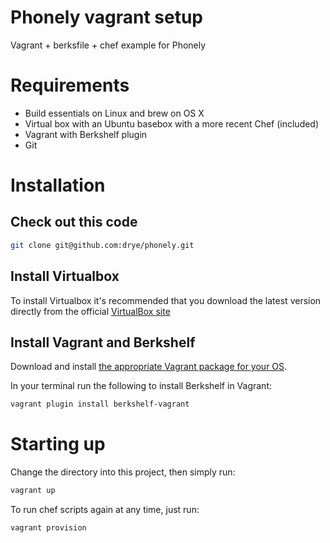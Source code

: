 Phonely vagrant setup
=======

Vagrant + berksfile + chef example for Phonely

Requirements
=============

* Build essentials on Linux and brew on OS X
* Virtual box with an Ubuntu basebox with a more recent Chef (included)
* Vagrant with Berkshelf plugin
* Git

Installation
============

## Check out this code

```bash
git clone git@github.com:drye/phonely.git
```

## Install Virtualbox

To install Virtualbox it's recommended that you download the latest version directly from the official [VirtualBox site](http://www.virtualbox.org)

## Install Vagrant and Berkshelf

Download and install [the appropriate Vagrant package for your OS](http://downloads.vagrantup.com).

In your terminal run the following to install Berkshelf in Vagrant:

```bash
vagrant plugin install berkshelf-vagrant
```

Starting up
===========

Change the directory into this project, then simply run:

```bash
vagrant up
```

To run chef scripts again at any time, just run:

```bash
vagrant provision
```
